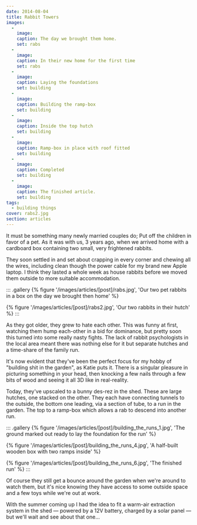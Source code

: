 ```yaml
---
date: 2014-08-04
title: Rabbit Towers
images:
  -
    image: 
    caption: The day we brought them home.
    set: rabs
  -
    image: 
    caption: In their new home for the first time
    set: rabs
  -
    image: 
    caption: Laying the foundations
    set: building
  -
    image: 
    caption: Building the ramp-box
    set: building
  -
    image: 
    caption: Inside the top hutch
    set: building
  -
    image: 
    caption: Ramp-box in place with roof fitted
    set: building
  -
    image: 
    caption: Completed
    set: building
  -
    image: 
    caption: The finished article.
    set: building
tags:
  - building things
cover: rabs2.jpg
section: articles
---
```

It must be something many newly married couples do; Put off the children in favor of a pet. As it was with us, 3 years ago, when we arrived home with a cardboard box containing two small, very frightened rabbits.

They soon settled in and set about crapping in every corner and chewing all the wires, including clean though the power cable for my brand new Apple laptop. I think they lasted a whole week as house rabbits before we moved them outside to more suitable accommodation.

::: .gallery
{% figure '/images/articles/[post]/rabs.jpg', 'Our two pet rabbits in a box on the day we brought then home' %}

{% figure '/images/articles/[post]/rabs2.jpg', 'Our two rabbits in their hutch' %}
:::

As they got older, they grew to hate each other. This was funny at first, watching them hump each-other in a bid for dominance, but pretty soon this turned into some really nasty fights. The lack of rabbit psychologists in the local area meant there was nothing else for it but separate hutches and a time-share of the family run.

It's now evident that they've been the perfect focus for my hobby of "building shit in the garden", as Katie puts it. There is a singular pleasure in picturing something in your head, then knocking a few nails through a few bits of wood and seeing it all 3D like in real-reality.

Today, they've upscaled to a bunny des-rez in the shed.  These are large hutches, one stacked on the other. They each have connecting tunnels to the outside, the bottom one leading, via a section of tube, to a run in the garden. The top to a ramp-box which allows a rab to descend into another run.

::: .gallery
{% figure '/images/articles/[post]/building_the_runs_1.jpg', 'The ground marked out ready to lay the foundation for the run' %}

{% figure '/images/articles/[post]/building_the_runs_4.jpg', 'A half-built wooden box with two ramps inside' %}

{% figure '/images/articles/[post]/building_the_runs_6.jpg', 'The finished run' %}
:::

Of course they still get a bounce around the garden when we're around to watch them, but it's nice knowing they have access to some outside space and a few toys while we're out at work.

With the summer coming up I had the idea to fit a warm-air extraction system in the shed — powered by a 12V battery, charged by a solar panel — but we'll wait and see about that one...

